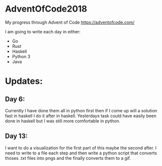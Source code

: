 # AdventOfCode2018
My progress through Advent of Code https://adventofcode.com/

I am going to write each day in either:
- Go
- Rust
- Haskell
- Python 3
- Java

# Updates:

## Day 6:
Currently I have done them all in python first then if I come up will a 
solution fast in haskell I do it after in haskell. Yesterdays task could 
have easily been done in haskell but I was still more comfortable in python.

## Day 13:
I want to do a visualization for the first part of this maybe the second after.
I need to write to a file each step and then write a python script that converts
thoses .txt files into pngs and the finally converts them to a gif.
